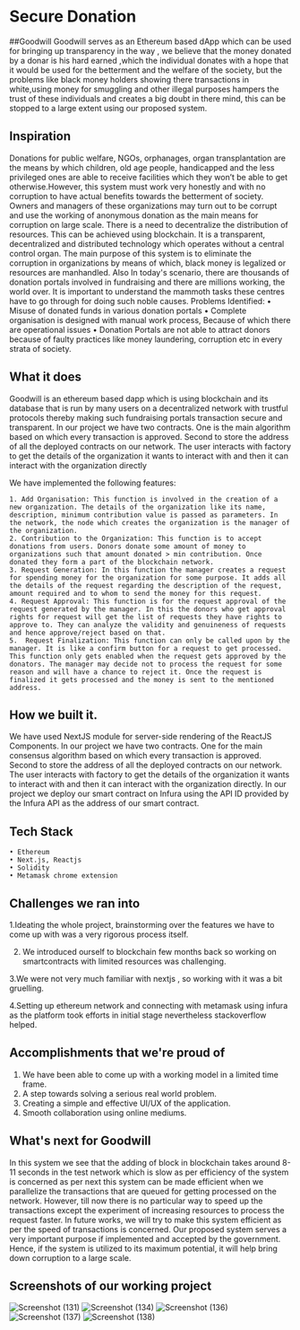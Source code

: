 # Secure Donation

##Goodwill
Goodwill serves as an Ethereum based dApp which can be used for bringing up transparency in the way , we believe that the money donated by a donar is his hard earned ,which the individual donates with a hope that it would be used for the betterment and the welfare of the society, but the problems like black money holders showing there transactions in white,using money for smuggling and other illegal purposes hampers the trust of these individuals and creates a big doubt in there mind, this can be stopped to a large extent using our proposed system.


## Inspiration
Donations for public welfare, NGOs, orphanages, organ transplantation are the means by which children, old age people, handicapped and the less privileged ones are able to receive facilities which they won’t be able to get otherwise.However, this system must work very honestly and with no corruption to have actual benefits towards the betterment of society. Owners and managers of these organizations may turn out to be corrupt and use the working of anonymous donation as the main means for corruption on large scale.
There is a need to decentralize the distribution of resources. This can be achieved using blockchain. It is a transparent, decentralized and distributed technology which operates without a central control organ. The main purpose of this system is to eliminate the corruption in organizations by means of which, black money is legalized or resources are manhandled. 
Also In today's scenario, there are thousands of donation portals involved in fundraising and there are millions working, the world over. It is important to understand the mammoth tasks these centres have to go through for doing such noble causes. 
Problems Identified:
    • Misuse of donated funds in various donation portals
    • Complete organisation is designed with manual work process, Because of which there are operational issues
    • Donation Portals are not able to attract donors because of faulty practices like money laundering, corruption etc in every strata of society.

## What it does
Goodwill is an ethereum based dapp which is using blockchain and its database that is run by many users on a decentralized network with trustful protocols thereby making such fundraising portals transaction secure and transparent.
In our project we have two contracts. 
One is the main algorithm based on which every transaction is approved. Second to store the address of all the deployed contracts on our network. The user interacts with factory to get the details of the organization it wants to interact with and then it can interact with the organization directly



We have implemented the following features:

    1. Add Organisation: This function is involved in the creation of a new organization. The details of the organization like its name, description, minimum contribution value is passed as parameters. In the network, the node which creates the organization is the manager of the organization.
    2. Contribution to the Organization: This function is to accept donations from users. Donors donate some amount of money to organizations such that amount donated > min contribution. Once donated they form a part of the blockchain network. 
    3. Request Generation: In this function the manager creates a request for spending money for the organization for some purpose. It adds all the details of the request regarding the description of the request, amount required and to whom to send the money for this request.
    4. Request Approval: This function is for the request approval of the request generated by the manager. In this the donors who get approval rights for request will get the list of requests they have rights to approve to. They can analyze the validity and genuineness of requests and hence approve/reject based on that. 
    5.  Request Finalization: This function can only be called upon by the manager. It is like a confirm button for a request to get processed. This function only gets enabled when the request gets approved by the donators. The manager may decide not to process the request for some reason and will have a chance to reject it. Once the request is finalized it gets processed and the money is sent to the mentioned address.

## How we built it.
We have used NextJS module for server-side
rendering of the ReactJS Components.
 In our project we have two contracts. One for the main consensus algorithm based on which every transaction is approved. Second to store the address of all the deployed contracts on our network. The user interacts with factory to get the details of the organization it wants to interact with and then it can interact with the organization directly.
In our project we deploy our smart contract on Infura using the API ID provided by the Infura API as the address of our smart contract. 

## Tech Stack
    • Ethereum
    • Next.js, Reactjs
    • Solidity
    • Metamask chrome extension


## Challenges we ran into
1.Ideating the whole project, brainstorming over the features we have to come up with was a very rigorous process itself.

2. We introduced ourself to blockchain few months back so working on smartcontracts with limited resources was challenging.

3.We were not very much familiar with nextjs , so working with it was a bit gruelling.

4.Setting up ethereum network and connecting with metamask using infura as the platform took efforts in initial stage
 nevertheless stackoverflow helped.



## Accomplishments that we're proud of
1. We have been able to come up with a working model in a limited time frame.
2. A step towards solving  a serious real world problem.
3. Creating a simple and effective UI/UX of the application.
4. Smooth collaboration using online mediums.



## What's next for Goodwill

In this system we see that the adding of block in blockchain takes around 8-11 seconds in the test network which is slow as per efficiency of the system is concerned as per next this system can
be made efficient when we parallelize the transactions that are queued for getting processed on the network. 
However, till now there is no particular way to speed up the transactions except the experiment of increasing resources to process the request faster. In future works, we will try to make
this system efficient as per the speed of transactions is concerned. Our proposed system serves a very important purpose if implemented and accepted by the government.
Hence, if the system is utilized to its maximum potential, it will help bring down corruption to a large scale.

## Screenshots of our working project
![Screenshot (131)](https://user-images.githubusercontent.com/57298737/118416511-afdd5100-b6cd-11eb-873b-f5b4df32ffc8.png)
![Screenshot (134)](https://user-images.githubusercontent.com/57298737/118416513-b7045f00-b6cd-11eb-8610-d9dbf03815f0.png)
![Screenshot (136)](https://user-images.githubusercontent.com/57298737/118416517-ba97e600-b6cd-11eb-8e38-459c9bb924e5.png)
![Screenshot (137)](https://user-images.githubusercontent.com/57298737/118416520-bd92d680-b6cd-11eb-968a-42a7157deabc.png)
![Screenshot (138)](https://user-images.githubusercontent.com/57298737/118416522-c08dc700-b6cd-11eb-804d-58414ddde4fe.png)

